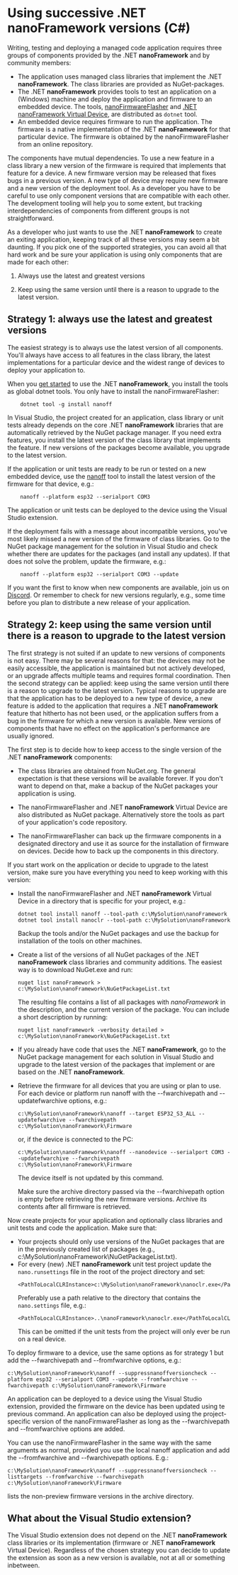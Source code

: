 # Using successive .NET nanoFramework versions (C#)

Writing, testing and deploying a managed code application requires three groups of components provided by the .NET **nanoFramework** and by community members:

- The application uses managed class libraries that implement the .NET **nanoFramework**. The class libraries are provided as NuGet-packages.
- The .NET **nanoFramework** provides tools to test an application on a (Windows) machine and deploy the application and firmware to an embedded device. The tools, [nanoFirmwareFlasher](getting-started-managed#uploading-the-firmware-to-the-board-using-nanofirmwareflasher) and [.NET nanoFramework Virtual Device](virtual-device), are distributed as `dotnet` tool.
- An embedded device requires firmware to run the application. The firmware is a native implementation of the .NET **nanoFramework** for that particular device. The firmware is obtained by the nanoFirmwareFlasher from an online repository.

The components have mutual dependencies. To use a new feature in a class library a new version of the firmware is required that implements that feature for a device. A new firmware version may be released that fixes bugs in a previous version. A new type of device may require new firmware and a new version of the deployment tool. As a developer you have to be careful to use only component versions that are compatible with each other. The development tooling will help you to some extent, but tracking interdependencies of components from different groups is not straightforward. 

As a developer who just wants to use the .NET **nanoFramework** to create an exiting application, keeping track of all these versions may seem a bit daunting. If you pick one of the supported strategies, you can avoid all that hard work and be sure your application is using only components that are made for each other:

1. Always use the latest and greatest versions

2. Keep using the same version until there is a reason to upgrade to the latest version.

## Strategy 1: always use the latest and greatest versions
The easiest strategy is to always use the latest version of all components. You'll always have access to all features in the class library, the latest implementations for a particular device and the widest range of devices to deploy your application to.

When you [get started](getting-started-managed) to use the .NET **nanoFramework**, you install the tools as global dotnet tools. You only have to install the nanoFirmwareFlasher:

```
	dotnet tool -g install nanoff
```

In Visual Studio, the project created for an application, class library or unit tests already depends on the core .NET **nanoFramework** libraries that are automatically retrieved by the NuGet package manager. If you need extra features, you install the latest version of the class library that implements the feature. If new versions of the packages become available, you upgrade to the latest version.

If the application or unit tests are ready to be run or tested on a new embedded device, use the [nanoff](https://github.com/nanoframework/nanoFirmwareFlasher) tool to install the latest version of the firmware for that device, e.g.:
```
	nanoff --platform esp32 --serialport COM3 
```
The application or unit tests can be deployed to the device using the Visual Studio extension.

If the deployment fails with a message about incompatible versions, you've most likely missed a new version of the firmware of class libraries. Go to the NuGet package management for the solution in Visual Studio and check whether there are updates for the packages (and install any updates). If that does not solve the problem, update the firmware, e.g.:
```
	nanoff --platform esp32 --serialport COM3 --update
```

If you want the first to know when new components are available, join us on [Discord](../contact-2). Or remember to check for new versions regularly, e.g., some time before you plan to distribute a new release of your application. 

## Strategy 2: keep using the same version until there is a reason to upgrade to the latest version
The first strategy is not suited if an update to new versions of components is not easy. There may be several reasons for that: the devices may not be easily accessible, the application is maintained but not actively developed, or an upgrade affects multiple teams and requires formal coordination. Then the second strategy can be applied: keep using the same version until there is a reason to upgrade to the latest version. Typical reasons to upgrade are that the application has to be deployed to a new type of device, a new feature is added to the application that requires a .NET **nanoFramework** feature that hitherto has not been used, or the application suffers from a bug in the firmware for which a new version is available. New versions of components that have no effect on the application's performance are usually ignored.

The first step is to decide how to keep access to the single version of the .NET **nanoFramework** components:

- The class libraries are obtained from NuGet.org. The general expectation is that these versions will be available forever. If you don't want to depend on that, make a backup of the NuGet packages your application is using.

- The nanoFirmwareFlasher and .NET **nanoFramework** Virtual Device are also distributed as NuGet package. Alternatively store the tools as part of your application's code repository.

- The nanoFirmwareFlasher can back up the firmware components in a designated directory and use it as source for the installation of firmware on devices. Decide how to back up the components in this directory.

If you start work on the application or decide to upgrade to the latest version, make sure you have everything you need to keep working with this version:

- Install the nanoFirmwareFlasher and .NET **nanoFramework** Virtual Device in a directory that is specific for your project, e.g.:
	```
	dotnet tool install nanoff --tool-path c:\MySolution\nanoFramework
	dotnet tool install nanoclr --tool-path c:\MySolution\nanoFramework
	```
	Backup the tools and/or the NuGet packages and use the backup for installation of the tools on other machines.

- Create a list of the versions of all NuGet packages of the .NET **nanoFramework** class libraries and community additions. The easiest way is to download NuGet.exe and run:
	```
	nuget list nanoFramework > c:\MySolution\nanoFramework\NuGetPackageList.txt
	```
	The resulting file contains a list of all packages with *nanoFramework* in the description, and the current version of the package. You can include a short description by running:
	```
	nuget list nanoFramework -verbosity detailed > c:\MySolution\nanoFramework\NuGetPackageList.txt
	```

- If you already have code that uses the .NET **nanoFramework**, go to the NuGet package management for each solution in Visual Studio and upgrade to the latest version of the packages that implement or are based on the .NET **nanoFramework**.

- Retrieve the firmware for all devices that you are using or plan to use. For each device or platform run nanoff with the --fwarchivepath and --updatefwarchive options, e.g.:
	```
	c:\MySolution\nanoFramework\nanoff --target ESP32_S3_ALL --updatefwarchive --fwarchivepath c:\MySolution\nanoFramework\Firmware 
	```
	or, if the device is connected to the PC:
	```
	c:\MySolution\nanoFramework\nanoff --nanodevice --serialport COM3 --updatefwarchive --fwarchivepath c:\MySolution\nanoFramework\Firmware
	```	The device itself is not updated by this command.

	Make sure the archive directory passed via the --fwarchivepath option is empty before retrieving the new firmware versions. Archive its contents after all firmware is retrieved.

Now create projects for your application and optionally class libraries and unit tests and code the application. Make sure that:

- Your projects should only use versions of the NuGet packages that are in the previously created list of packages (e.g., c:\MySolution\nanoFramework\NuGetPackageList.txt).
- For every (new) .NET **nanoFramework** unit test project update the `nano.runsettings` file in the root of the project directory and set:
	```
	<PathToLocalCLRInstance>c:\MySolution\nanoFramework\nanoclr.exe</PathToLocalCLRInstance>
	```
	Preferably use a path relative to the directory that contains the `nano.settings` file, e.g.:
	```
	<PathToLocalCLRInstance>..\nanoFramework\nanoclr.exe</PathToLocalCLRInstance>
	```
	This can be omitted if the unit tests from the project will only ever be run on a real device.

To deploy firmware to a device, use the same options as for strategy 1 but add the --fwarchivepath and --fromfwarchive options, e.g.: 
```
c:\MySolution\nanoFramework\nanoff --suppressnanoffversioncheck --platform esp32 --serialport COM3 --update --fromfwarchive --fwarchivepath c:\MySolution\nanoFramework\Firmware
```
An application can be deployed to a device using the Visual Studio extension, provided the firmware on the device has been updated using te previous command. An application can also be deployed using the project-specific version of the nanoFirmwareFlasher as long as the --fwarchivepath and --fromfwarchive options are added.

You can use the nanoFirmwareFlasher in the same way with the same arguments as normal, provided you use the local nanoff application and add the --fromfwarchive and --fwarchivepath options. E.g.:
```
c:\MySolution\nanoFramework\nanoff --suppressnanoffversioncheck --listtargets --fromfwarchive --fwarchivepath c:\MySolution\nanoFramework\Firmware
```
lists the non-preview firmware versions in the archive directory.


## What about the Visual Studio extension?
The Visual Studio extension does not depend on the .NET **nanoFramework** class libraries or its implementation (firmware or .NET **nanoFramework** Virtual Device). Regardless of the chosen strategy you can decide to update the extension as soon as a new version is available, not at all or something inbetween.